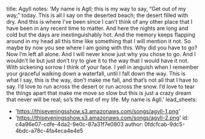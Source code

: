 title: Agyll
notes: 'My name is Agll; this is my way to say, “Get out of my way,” today. This is all I say on the deserted beach; the desert filled with dry. And this is where I’ve been since I can’t think of any other place that I have been in any recent time to matter. And here the nights are long and cold but the days are inextinguishably hot. And the memory keeps flapping around in my head all this time like something that I will mention it not. So maybe by now you see where I am going with this. Why did you have to go? Now I’m left all alone. And I will never know just why you chose to go. And I wouldn’t lie but just don’t try to give it to the way that I would have it not. With sickening sorrow I think of your face. I yell in anguish when I remember your graceful walking down a waterfall, until I fall down the way. This is what I say, this is the way, don’t make me fall, and that’s not all that I have to say. I’d love to run across the desert or run across the snow. I’d love to tear the things apart that make me move so slow but this is just a crazy dream that never will be real; so’s the rest of my life. My name is Agll.'
lead_sheets:
  - 'https://thiseveningsshow.s3.amazonaws.com/songs/agyll-1.png'
  - 'https://thiseveningsshow.s3.amazonaws.com/songs/agyll-2.png'
id: c4a96e07-cdfe-4da2-9e0c-87a31f7e0803
author: 0fdcfcab-9dc5-4bdc-a78c-4fa4eca4e4e5
